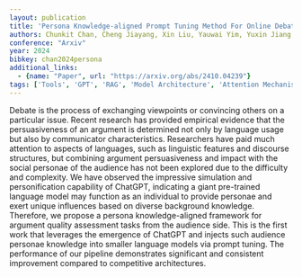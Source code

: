 ```yaml
---
layout: publication
title: 'Persona Knowledge-aligned Prompt Tuning Method For Online Debate'
authors: Chunkit Chan, Cheng Jiayang, Xin Liu, Yauwai Yim, Yuxin Jiang, Zheye Deng, Haoran Li, Yangqiu Song, Ginny Y. Wong, Simon See
conference: "Arxiv"
year: 2024
bibkey: chan2024persona
additional_links:
  - {name: "Paper", url: "https://arxiv.org/abs/2410.04239"}
tags: ['Tools', 'GPT', 'RAG', 'Model Architecture', 'Attention Mechanism', 'Prompting']
---
```

Debate is the process of exchanging viewpoints or convincing others on a
particular issue. Recent research has provided empirical evidence that the
persuasiveness of an argument is determined not only by language usage but also
by communicator characteristics. Researchers have paid much attention to
aspects of languages, such as linguistic features and discourse structures, but
combining argument persuasiveness and impact with the social personae of the
audience has not been explored due to the difficulty and complexity. We have
observed the impressive simulation and personification capability of ChatGPT,
indicating a giant pre-trained language model may function as an individual to
provide personae and exert unique influences based on diverse background
knowledge. Therefore, we propose a persona knowledge-aligned framework for
argument quality assessment tasks from the audience side. This is the first
work that leverages the emergence of ChatGPT and injects such audience personae
knowledge into smaller language models via prompt tuning. The performance of
our pipeline demonstrates significant and consistent improvement compared to
competitive architectures.
